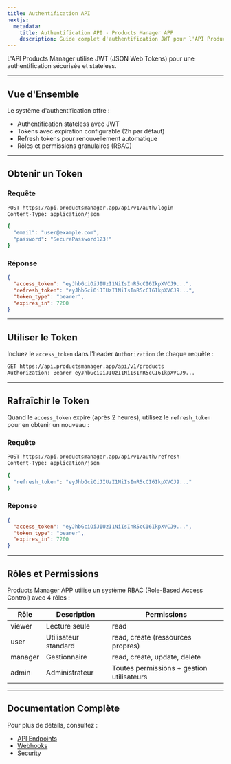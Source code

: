 ```yaml
---
title: Authentification API
nextjs:
  metadata:
    title: Authentification API - Products Manager APP
    description: Guide complet d'authentification JWT pour l'API Products Manager.
---
```


L'API Products Manager utilise JWT (JSON Web Tokens) pour une authentification sécurisée et stateless.

---

## Vue d'Ensemble

Le système d'authentification offre :

- Authentification stateless avec JWT
- Tokens avec expiration configurable (2h par défaut)
- Refresh tokens pour renouvellement automatique
- Rôles et permissions granulaires (RBAC)

---

## Obtenir un Token

### Requête

```bash
POST https://api.productsmanager.app/api/v1/auth/login
Content-Type: application/json

{
  "email": "user@example.com",
  "password": "SecurePassword123!"
}
```

### Réponse

```json
{
  "access_token": "eyJhbGciOiJIUzI1NiIsInR5cCI6IkpXVCJ9...",
  "refresh_token": "eyJhbGciOiJIUzI1NiIsInR5cCI6IkpXVCJ9...",
  "token_type": "bearer",
  "expires_in": 7200
}
```

---

## Utiliser le Token

Incluez le `access_token` dans l'header `Authorization` de chaque requête :

```bash
GET https://api.productsmanager.app/api/v1/products
Authorization: Bearer eyJhbGciOiJIUzI1NiIsInR5cCI6IkpXVCJ9...
```

---

## Rafraîchir le Token

Quand le `access_token` expire (après 2 heures), utilisez le `refresh_token` pour en obtenir un nouveau :

### Requête

```bash
POST https://api.productsmanager.app/api/v1/auth/refresh
Content-Type: application/json

{
  "refresh_token": "eyJhbGciOiJIUzI1NiIsInR5cCI6IkpXVCJ9..."
}
```

### Réponse

```json
{
  "access_token": "eyJhbGciOiJIUzI1NiIsInR5cCI6IkpXVCJ9...",
  "token_type": "bearer",
  "expires_in": 7200
}
```

---

## Rôles et Permissions

Products Manager APP utilise un système RBAC (Role-Based Access Control) avec 4 rôles :

| Rôle | Description | Permissions |
|------|-------------|-------------|
| viewer | Lecture seule | read |
| user | Utilisateur standard | read, create (ressources propres) |
| manager | Gestionnaire | read, create, update, delete |
| admin | Administrateur | Toutes permissions + gestion utilisateurs |

---

## Documentation Complète

Pour plus de détails, consultez :

- [API Endpoints](/docs/api/endpoints)
- [Webhooks](/docs/api/webhooks)
- [Security](/docs/technical/security)
